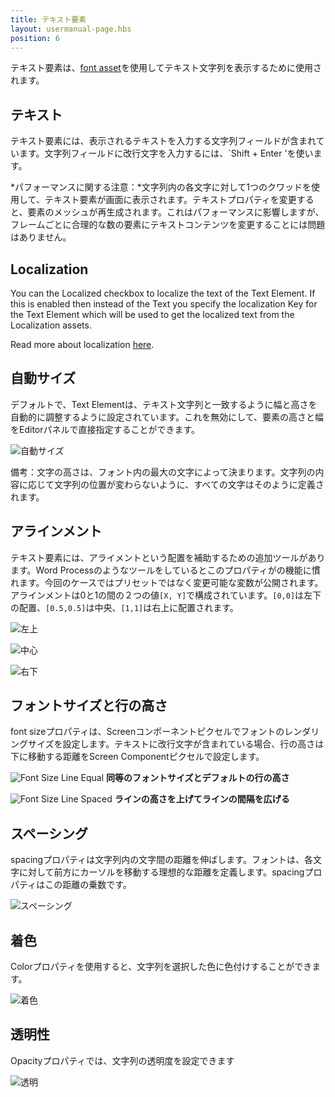 ```yaml
---
title: テキスト要素
layout: usermanual-page.hbs
position: 6
---
```


テキスト要素は、[font asset][1]を使用してテキスト文字列を表示するために使用されます。

## テキスト

テキスト要素には、表示されるテキストを入力する文字列フィールドが含まれています。文字列フィールドに改行文字を入力するには、`Shift + Enter 'を使います。

*パフォーマンスに関する注意：*文字列内の各文字に対して1つのクワッドを使用して、テキスト要素が画面に表示されます。テキストプロパティを変更すると、要素のメッシュが再生成されます。これはパフォーマンスに影響しますが、フレームごとに合理的な数の要素にテキストコンテンツを変更することには問題はありません。

## Localization

You can the Localized checkbox to localize the text of the Text Element. If this is enabled then instead of the Text you specify the localization Key for the Text Element which will be used to get the localized text from the Localization assets.

Read more about localization [here][11].

## 自動サイズ

デフォルトで、Text Elementは、テキスト文字列と一致するように幅と高さを自動的に調整するように設定されています。これを無効にして、要素の高さと幅をEditorパネルで直接指定することができます。

![自動サイズ][2]

備考：文字の高さは、フォント内の最大の文字によって決まります。文字列の内容に応じて文字列の位置が変わらないように、すべての文字はそのように定義されます。

## アラインメント

テキスト要素には、アライメントという配置を補助するための追加ツールがあります。Word Processのようなツールをしているとこのプロパティがの機能に慣れます。今回のケースではプリセットではなく変更可能な変数が公開されます。アラインメントは0と1の間の２つの値`[X, Y]`で構成されています。`[0,0]`は左下の配置、`[0.5,0.5]`は中央、`[1,1]`は右上に配置されます。

![左上][3]

![中心][4]

![右下][5]

## フォントサイズと行の高さ

font sizeプロパティは、Screenコンポーネントピクセルでフォントのレンダリングサイズを設定します。テキストに改行文字が含まれている場合、行の高さは下に移動する距離をScreen Componentピクセルで設定します。

![Font Size Line Equal][6]
**同等のフォントサイズとデフォルトの行の高さ**

![Font Size Line Spaced][7]
**ラインの高さを上げてラインの間隔を広げる**

## スペーシング

spacingプロパティは文字列内の文字間の距離を伸ばします。フォントは、各文字に対して前方にカーソルを移動する理想的な距離を定義します。spacingプロパティはこの距離の乗数です。

![スペーシング][8]

## 着色

Colorプロパティを使用すると、文字列を選択した色に色付けすることができます。

![着色][9]

## 透明性

Opacityプロパティでは、文字列の透明度を設定できます

![透明][10]

[1]: /user-manual/assets/fonts
[2]: /images/user-manual/user-interface/text-element/auto-size.png
[3]: /images/user-manual/user-interface/text-element/alignment-bottom-left.png
[4]: /images/user-manual/user-interface/text-element/alignment-centered.png
[5]: /images/user-manual/user-interface/text-element/alignment-top-right.png
[6]: /images/user-manual/user-interface/text-element/font-line-equal.png
[7]: /images/user-manual/user-interface/text-element/font-line-spaced.png
[8]: /images/user-manual/user-interface/text-element/spacing.png
[9]: /images/user-manual/user-interface/text-element/tinted.png
[10]: /images/user-manual/user-interface/text-element/transparent.png
[11]: /user-manual/user-interface/localization

